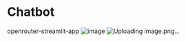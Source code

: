 # Chatbot
openrouter-streamlit-app
![image](https://github.com/user-attachments/assets/c7e10a6d-ce12-498e-8c9f-1e1b1027921e)
![Uploading image.png…]()

